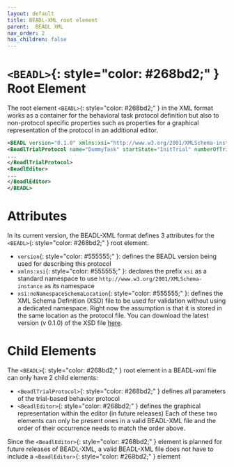 ```yaml
---
layout: default
title: BEADL-XML root element
parent:  BEADL XML
nav_order: 2
has_children: false
---
```

# `<BEADL>`{: style="color: #268bd2;" } Root Element

The root element `<BEADL>`{: style="color: #268bd2;" } in the XML format works as a container for the behavioral task protocol definition but also to non-protocol specific properties such as properties for a graphical representation of the protocol in an additional editor.
```xml
<BEADL version="0.1.0" xmlns:xsi="http://www.w3.org/2001/XMLSchema-instance" xsi:noNamespaceSchemaLocation="BEADL.xsd">
<BeadlTrialProtocol name="DummyTask" startState="InitTrial" numberOfTrials="INF">
...
</BeadlTrialProtocol>
<BeadlEditor>
...
</BeadlEditor>
</BEADL>
```

# Attributes
In its current version, the BEADL-XML format defines 3 attributes for the `<BEADL>`{: style="color: #268bd2;" } root element.
- `version`{: style="color: #555555;" }: defines the BEADL version being used for describing this protocol
- `xmlns:xsi`{: style="color: #555555;" }:  declares the prefix `xsi` as a standard namespace to use `http://www.w3.org/2001/XMLSchema-instance` as its namespace
- `xsi:noNamespaceSchemaLocation`{: style="color: #555555;" }: defines the XML Schema Definition (XSD) file to be used for validation without using a dedicated namespace. Right now the assumption is that it is stored in the same location as the protocol file. You can download the latest version (v 0.1.0) of the XSD file [here](https://github.com/BEADL/XSD/releases/download/0.1.0/BEADL.xsd).

# Child Elements
The `<BEADL>`{: style="color: #268bd2;" }  root element in a BEADL-xml file can only have 2 child elements:
- `<BeadlTrialProtocol>`{: style="color: #268bd2;" } defines all parameters of the trial-based behavior protocol
- `<BeadlEditor>`{: style="color: #268bd2;" } defines the graphical representation within the editor (in future releases)
Each of these two elements can only be present ones in a valid BEADL-XML file and the order of their occurrence needs to match the order above.

Since the `<BeadlEditor>`{: style="color: #268bd2;" } element is planned for future releases of BEADL-XML, a valid BEADL-XML file does not have to include a `<BeadlEditor>`{: style="color: #268bd2;" } element
